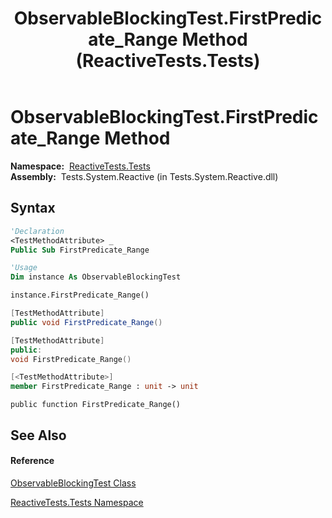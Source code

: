 ﻿---
title: ObservableBlockingTest.FirstPredicate_Range Method  (ReactiveTests.Tests)
TOCTitle: FirstPredicate_Range Method
ms:assetid: M:ReactiveTests.Tests.ObservableBlockingTest.FirstPredicate_Range
ms:mtpsurl: https://msdn.microsoft.com/en-us/library/reactivetests.tests.observableblockingtest.firstpredicate_range(v=VS.103)
ms:contentKeyID: 36618960
ms.date: 06/28/2011
mtps_version: v=VS.103
f1_keywords:
- ReactiveTests.Tests.ObservableBlockingTest.FirstPredicate_Range
dev_langs:
- CSharp
- JScript
- VB
- FSharp
- c++
---

# ObservableBlockingTest.FirstPredicate\_Range Method

**Namespace:**  [ReactiveTests.Tests](hh289046\(v=vs.103\).md)  
**Assembly:**  Tests.System.Reactive (in Tests.System.Reactive.dll)

## Syntax

``` vb
'Declaration
<TestMethodAttribute> _
Public Sub FirstPredicate_Range
```

``` vb
'Usage
Dim instance As ObservableBlockingTest

instance.FirstPredicate_Range()
```

``` csharp
[TestMethodAttribute]
public void FirstPredicate_Range()
```

``` c++
[TestMethodAttribute]
public:
void FirstPredicate_Range()
```

``` fsharp
[<TestMethodAttribute>]
member FirstPredicate_Range : unit -> unit 
```

``` jscript
public function FirstPredicate_Range()
```

## See Also

#### Reference

[ObservableBlockingTest Class](hh315164\(v=vs.103\).md)

[ReactiveTests.Tests Namespace](hh289046\(v=vs.103\).md)


